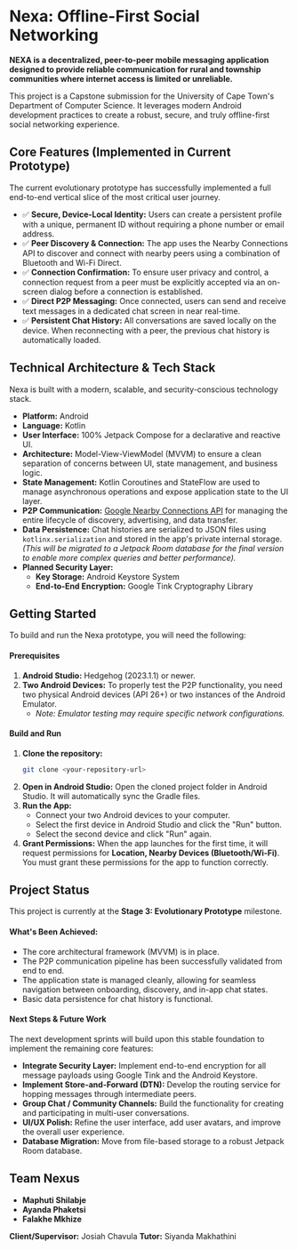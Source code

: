 # Nexa: Offline-First Social Networking

**NEXA is a decentralized, peer-to-peer mobile messaging application designed to provide reliable communication for rural and township communities where internet access is limited or unreliable.**

This project is a Capstone submission for the University of Cape Town's Department of Computer Science. It leverages modern Android development practices to create a robust, secure, and truly offline-first social networking experience.

## Core Features (Implemented in Current Prototype)

The current evolutionary prototype has successfully implemented a full end-to-end vertical slice of the most critical user journey.

*   ✅ **Secure, Device-Local Identity:** Users can create a persistent profile with a unique, permanent ID without requiring a phone number or email address.
*   ✅ **Peer Discovery & Connection:** The app uses the Nearby Connections API to discover and connect with nearby peers using a combination of Bluetooth and Wi-Fi Direct.
*   ✅ **Connection Confirmation:** To ensure user privacy and control, a connection request from a peer must be explicitly accepted via an on-screen dialog before a connection is established.
*   ✅ **Direct P2P Messaging:** Once connected, users can send and receive text messages in a dedicated chat screen in near real-time.
*   ✅ **Persistent Chat History:** All conversations are saved locally on the device. When reconnecting with a peer, the previous chat history is automatically loaded.

## Technical Architecture & Tech Stack

Nexa is built with a modern, scalable, and security-conscious technology stack.

*   **Platform:** Android
*   **Language:** Kotlin
*   **User Interface:** 100% Jetpack Compose for a declarative and reactive UI.
*   **Architecture:** Model-View-ViewModel (MVVM) to ensure a clean separation of concerns between UI, state management, and business logic.
*   **State Management:** Kotlin Coroutines and StateFlow are used to manage asynchronous operations and expose application state to the UI layer.
*   **P2P Communication:** [Google Nearby Connections API](https://developers.google.com/nearby/connections/overview) for managing the entire lifecycle of discovery, advertising, and data transfer.
*   **Data Persistence:** Chat histories are serialized to JSON files using `kotlinx.serialization` and stored in the app's private internal storage. *(This will be migrated to a Jetpack Room database for the final version to enable more complex queries and better performance).*
*   **Planned Security Layer:**
    *   **Key Storage:** Android Keystore System
    *   **End-to-End Encryption:** Google Tink Cryptography Library

## Getting Started

To build and run the Nexa prototype, you will need the following:

#### Prerequisites

1.  **Android Studio:** Hedgehog (2023.1.1) or newer.
2.  **Two Android Devices:** To properly test the P2P functionality, you need two physical Android devices (API 26+) or two instances of the Android Emulator.
    *   *Note: Emulator testing may require specific network configurations.*

#### Build and Run

1.  **Clone the repository:**
    ```bash
    git clone <your-repository-url>
    ```
2.  **Open in Android Studio:** Open the cloned project folder in Android Studio. It will automatically sync the Gradle files.
3.  **Run the App:**
    *   Connect your two Android devices to your computer.
    *   Select the first device in Android Studio and click the "Run" button.
    *   Select the second device and click "Run" again.
4.  **Grant Permissions:** When the app launches for the first time, it will request permissions for **Location, Nearby Devices (Bluetooth/Wi-Fi)**. You must grant these permissions for the app to function correctly.

## Project Status

This project is currently at the **Stage 3: Evolutionary Prototype** milestone.

#### What's Been Achieved:

*   The core architectural framework (MVVM) is in place.
*   The P2P communication pipeline has been successfully validated from end to end.
*   The application state is managed cleanly, allowing for seamless navigation between onboarding, discovery, and in-app chat states.
*   Basic data persistence for chat history is functional.

#### Next Steps & Future Work

The next development sprints will build upon this stable foundation to implement the remaining core features:

*   **Integrate Security Layer:** Implement end-to-end encryption for all message payloads using Google Tink and the Android Keystore.
*   **Implement Store-and-Forward (DTN):** Develop the routing service for hopping messages through intermediate peers.
*   **Group Chat / Community Channels:** Build the functionality for creating and participating in multi-user conversations.
*   **UI/UX Polish:** Refine the user interface, add user avatars, and improve the overall user experience.
*   **Database Migration:** Move from file-based storage to a robust Jetpack Room database.

## Team Nexus

*   **Maphuti Shilabje**
*   **Ayanda Phaketsi**
*   **Falakhe Mkhize**

**Client/Supervisor:** Josiah Chavula
**Tutor:** Siyanda Makhathini